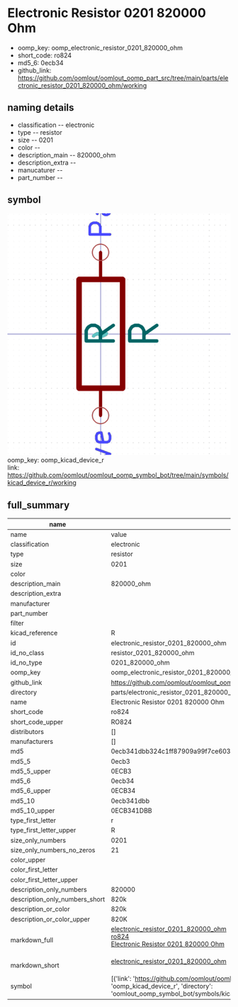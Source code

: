 # Electronic Resistor 0201 820000 Ohm

  
* oomp_key: oomp_electronic_resistor_0201_820000_ohm 
* short_code: ro824
* md5_6: 0ecb34  
* github_link: https://github.com/oomlout/oomlout_oomp_part_src/tree/main/parts/electronic_resistor_0201_820000_ohm/working  
## naming details
* classification -- electronic
* type -- resistor
* size -- 0201
* color -- 
* description_main -- 820000_ohm
* description_extra -- 
* manucaturer -- 
* part_number -- 



## symbol

![](symbol/0/working/working_600.png)  
oomp_key: oomp_kicad_device_r  
link: https://github.com/oomlout/oomlout_oomp_symbol_bot/tree/main/symbols/kicad_device_r/working  


## full_summary
| name | value | 
| --- | --- | 
| name | value | 
| classification | electronic | 
| type | resistor | 
| size | 0201 | 
| color |  | 
| description_main | 820000_ohm | 
| description_extra |  | 
| manufacturer |  | 
| part_number |  | 
| filter |  | 
| kicad_reference | R | 
| id | electronic_resistor_0201_820000_ohm | 
| id_no_class | resistor_0201_820000_ohm | 
| id_no_type | 0201_820000_ohm | 
| oomp_key | oomp_electronic_resistor_0201_820000_ohm | 
| github_link | https://github.com/oomlout/oomlout_oomp_part_src/tree/main/parts/electronic_resistor_0201_820000_ohm/working | 
| directory | parts/electronic_resistor_0201_820000_ohm | 
| name | Electronic Resistor 0201 820000 Ohm | 
| short_code | ro824 | 
| short_code_upper | RO824 | 
| distributors | [] | 
| manufacturers | [] | 
| md5 | 0ecb341dbb324c1ff87909a99f7ce603 | 
| md5_5 | 0ecb3 | 
| md5_5_upper | 0ECB3 | 
| md5_6 | 0ecb34 | 
| md5_6_upper | 0ECB34 | 
| md5_10 | 0ecb341dbb | 
| md5_10_upper | 0ECB341DBB | 
| type_first_letter | r | 
| type_first_letter_upper | R | 
| size_only_numbers | 0201 | 
| size_only_numbers_no_zeros | 21 | 
| color_upper |  | 
| color_first_letter |  | 
| color_first_letter_upper |  | 
| description_only_numbers | 820000 | 
| description_only_numbers_short | 820k | 
| description_or_color | 820k | 
| description_or_color_upper | 820K | 
| markdown_full | [electronic_resistor_0201_820000_ohm](https://github.com/oomlout/oomlout_oomp_part_src/tree/main/parts/electronic_resistor_0201_820000_ohm/working)<br>[ro824](https://github.com/oomlout/oomlout_oomp_part_src/tree/main/parts/electronic_resistor_0201_820000_ohm/working)<br>[Electronic Resistor 0201 820000 Ohm](https://github.com/oomlout/oomlout_oomp_part_src/tree/main/parts/electronic_resistor_0201_820000_ohm/working)<br><br> | 
| markdown_short | [electronic_resistor_0201_820000_ohm](https://github.com/oomlout/oomlout_oomp_part_src/tree/main/parts/electronic_resistor_0201_820000_ohm/working)<br><br> | 
| symbol | [{'link': 'https://github.com/oomlout/oomlout_oomp_symbol_bot/tree/main/symbols/kicad_device_r', 'oomp_key': 'oomp_kicad_device_r', 'directory': 'oomlout_oomp_symbol_bot/symbols/kicad_device_r//working/working.kicad_sym'}] | 
